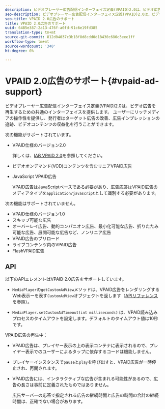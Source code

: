 ```yaml
---
description: ビデオプレーヤー広告配信インターフェイス定義(VPAID)2.0は、ビデオ広告を再生するための共通のインターフェイスを提供します。 ユーザーにリッチメディアの操作性を提供し、発行者はターゲット広告の改善、広告インプレッションの追跡、ビデオコンテンツの収益化を行うことができます。
seo-description: ビデオプレーヤー広告配信インターフェイス定義(VPAID)2.0は、ビデオ広告を再生するための共通のインターフェイスを提供します。 ユーザーにリッチメディアの操作性を提供し、発行者はターゲット広告の改善、広告インプレッションの追跡、ビデオコンテンツの収益化を行うことができます。
seo-title: VPAID 2.0広告のサポート
title: VPAID 2.0広告のサポート
uuid: 6485e387-2a13-476f-a0fd-91c6e19fd385
translation-type: tm+mt
source-git-commit: 812d04037c3b18f8d8cdd0d18430c686c3eee1ff
workflow-type: tm+mt
source-wordcount: '340'
ht-degree: 0%

---
```



# VPAID 2.0広告のサポート{#vpaid-ad-support}

ビデオプレーヤー広告配信インターフェイス定義(VPAID)2.0は、ビデオ広告を再生するための共通のインターフェイスを提供します。 ユーザーにリッチメディアの操作性を提供し、発行者はターゲット広告の改善、広告インプレッションの追跡、ビデオコンテンツの収益化を行うことができます。

次の機能がサポートされています。

* VPAID仕様のバージョン2.0

   詳しくは、[IAB VPAID 2.0](https://www.iab.com/wp-content/uploads/2015/06/VPAID_2_0_Final_04-10-2012.pdf)を参照してください。
* ビデオオンデマンド(VOD)コンテンツを含むリニアVPAID広告
* JavaScript VPAID広告

   VPAID広告はJavaScriptベースである必要があり、広告応答はVPAID広告のメディアタイプを`application/javascript`として識別する必要があります。

次の機能はサポートされていません。

* VPAID仕様のバージョン1.0
* スキップ可能な広告
* オーバーレイ広告、動的コンパニオン広告、最小化可能な広告、折りたたみ可能な広告、展開可能な広告など、ノンリニア広告
* VPAID広告のプリロード
* ライブコンテンツ内のVPAID広告
* FlashVPAID広告

## API

以下のAPIエレメントはVPAID 2.0広告をサポートしています。

* `MediaPlayer`の`getCustomAdView`メソッドは、VPAID広告をレンダリングするWeb表示ーを表す`CustomAdView`オブジェクトを返します（[APIリファレンス](https://help.adobe.com/en_US/primetime/api/psdk/javadoc/index.html)を参照）。

* `MediaPlayer.setCustomAdTimeout(int milliseconds)` は、VPAID読み込みプロセスのタイムアウトを設定します。デフォルトのタイムアウト値は10秒です。

VPAID広告の再生中：

* VPAID広告は、プレイヤー表示の上の表示コンテナに表示されるので、プレイヤー表示でのユーザーによるタップに依存するコードは機能しません。
* プレイヤーインスタンスで`pause`と`play`を呼び出すと、VPAID広告が一時停止され、再開されます。

* VPAID広告には、インタラクティブな広告が含まれる可能性があるので、広告の長さは事前に定義されたものではありません。

   広告サーバーの応答で指定される広告の継続時間と広告の時間の合計の継続時間は、正確でない場合があります。